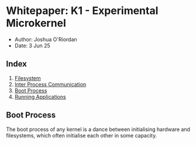 # Whitepaper: K1 - Experimental Microkernel

- Author: Joshua O'Riordan
- Date: 3 Jun 25

## Index


1. [Filesystem](#filesystem)
2. [Inter Process Communication](#inter-process-communication)
2. [Boot Process](#boot-process)
4. [Running Applications](#applications)



## Boot Process

The boot process of any kernel is a dance between initialising hardware and filesystems, which often initialise each other in some capacity.
